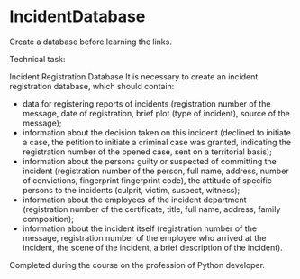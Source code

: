 # IncidentDatabase
Create a database before learning the links.

Technical task:

Incident Registration Database
It is necessary to create an incident registration database, which should contain:
- data for registering reports of incidents (registration number of the message, 
date of registration, brief plot (type of incident), source of the message);
- information about the decision taken on this incident (declined to initiate a case, 
the petition to initiate a criminal case was granted, indicating the registration
number of the opened case, sent on a territorial basis);
- information about the persons guilty or suspected of committing the incident 
(registration number of the person, full name, address, number of convictions, 
fingerprint fingerprint code), the attitude of specific persons to the incidents 
(culprit, victim, suspect, witness);
- information about the employees of the incident department (registration number 
of the certificate, title, full name, address, family composition);
- information about the incident itself (registration number of the message, 
registration number of the employee who arrived at the incident, the scene of the 
incident, a brief description of the incident).

Completed during the course on the profession of Python developer.
